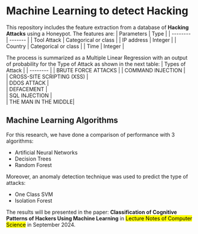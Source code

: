 # Machine Learning to detect Hacking
This repository includes the feature extraction from a database of **Hacking Attacks** using a Honeypot. The features are:
| Parameters   | Type |
| -------- | ------- |
| Tool Attack  | Categorical or class  |
| IP address | Integer   |
| Country  | Categorical or class    |
| Time | Integer    |

The process is summarized as a Multiple Linear Regression with an output of probability for the Type of Attack as shown in the next table:
| Types of Attack    |
| -------- |
| BRUTE FORCE ATTACKS   | 
|  COMMAND INJECTION   |   
| CROSS-SITE SCRIPTING (XSS)  |  
|  DDOS ATTACK     |   
|  DEFACEMENT |       
| SQL INJECTION |        
| THE MAN IN THE MIDDLE| 

## Machine Learning Algorithms
For this research, we have done a comparison of performance with 3 algorithms:
* Artificial Neural Networks
* Decision Trees
* Random Forest

Moreover, an anomaly detection technique was used to predict the type of attacks:
* One Class SVM
* Isolation Forest

The results will be presented in the paper: **Classification of Cognitive Patterns of Hackers Using Machine Learning** in <mark>Lecture Notes of Computer Science</mark> in September 2024.

